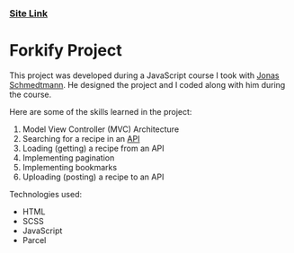 ### [Site Link](https://hassanselsayed.github.io/map-exercises/)

# Forkify Project

This project was developed during a JavaScript course I took with [Jonas Schmedtmann](https://twitter.com/jonasschmedtman). He designed the project and I coded along with him during the course.

Here are some of the skills learned in the project:
1. Model View Controller (MVC) Architecture
2. Searching for a recipe in an [API](https://forkify-api.herokuapp.com/v2)
3. Loading (getting) a recipe from an API
4. Implementing pagination
5. Implementing bookmarks
6. Uploading (posting) a recipe to an API

Technologies used:
- HTML
- SCSS
- JavaScript
- Parcel
